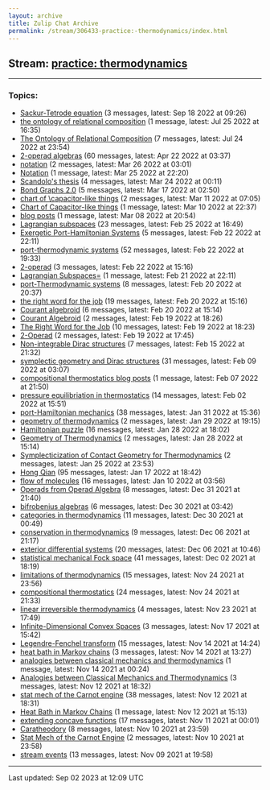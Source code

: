 ```yaml
---
layout: archive
title: Zulip Chat Archive
permalink: /stream/306433-practice:-thermodynamics/index.html
---
```


## Stream: [practice: thermodynamics](https://mattecapu.github.io/ct-zulip-archive/stream/306433-practice:-thermodynamics/index.html)
---

### Topics:

* [Sackur-Tetrode equation](topic/topic_Sackur-Tetrode.20equation.html) (3 messages, latest: Sep 18 2022 at 09:26)
* [the ontology of relational composition](topic/topic_the.20ontology.20of.20relational.20composition.html) (1 message, latest: Jul 25 2022 at 16:35)
* [The Ontology of Relational Composition](topic/topic_The.20Ontology.20of.20Relational.20Composition.html) (7 messages, latest: Jul 24 2022 at 23:54)
* [2-operad algebras](topic/topic_2-operad.20algebras.html) (60 messages, latest: Apr 22 2022 at 03:37)
* [notation](topic/topic_notation.html) (2 messages, latest: Mar 26 2022 at 03:01)
* [Notation](topic/topic_Notation.html) (1 message, latest: Mar 25 2022 at 22:20)
* [Scandolo's thesis](topic/topic_Scandolo's.20thesis.html) (4 messages, latest: Mar 24 2022 at 00:11)
* [Bond Graphs 2.0](topic/topic_Bond.20Graphs.202.2E0.html) (5 messages, latest: Mar 17 2022 at 02:50)
* [chart of \capacitor-like things](topic/topic_chart.20of.20.5Ccapacitor-like.20things.html) (2 messages, latest: Mar 11 2022 at 07:05)
* [Chart of Capacitor-like things](topic/topic_Chart.20of.20Capacitor-like.20things.html) (1 message, latest: Mar 10 2022 at 22:37)
* [blog posts](topic/topic_blog.20posts.html) (1 message, latest: Mar 08 2022 at 20:54)
* [Lagrangian subspaces](topic/topic_Lagrangian.20subspaces.html) (23 messages, latest: Feb 25 2022 at 16:49)
* [Exergetic Port-Hamiltonian Systems](topic/topic_Exergetic.20Port-Hamiltonian.20Systems.html) (5 messages, latest: Feb 22 2022 at 22:11)
* [port-thermodynamic systems](topic/topic_port-thermodynamic.20systems.html) (52 messages, latest: Feb 22 2022 at 19:33)
* [2-operad](topic/topic_2-operad.html) (3 messages, latest: Feb 22 2022 at 15:16)
* [Lagrangian Subspaces=](topic/topic_Lagrangian.20Subspaces.3D.html) (1 message, latest: Feb 21 2022 at 22:11)
* [port-Thermodynamic systems](topic/topic_port-Thermodynamic.20systems.html) (8 messages, latest: Feb 20 2022 at 20:37)
* [the right word for the job](topic/topic_the.20right.20word.20for.20the.20job.html) (19 messages, latest: Feb 20 2022 at 15:16)
* [Courant algebroid](topic/topic_Courant.20algebroid.html) (6 messages, latest: Feb 20 2022 at 15:14)
* [Courant Algebroid](topic/topic_Courant.20Algebroid.html) (2 messages, latest: Feb 19 2022 at 18:26)
* [The Right Word for the Job](topic/topic_The.20Right.20Word.20for.20the.20Job.html) (10 messages, latest: Feb 19 2022 at 18:23)
* [2-Operad](topic/topic_2-Operad.html) (2 messages, latest: Feb 19 2022 at 17:45)
* [Non-integrable Dirac structures](topic/topic_Non-integrable.20Dirac.20structures.html) (7 messages, latest: Feb 15 2022 at 21:32)
* [symplectic geometry and Dirac structures](topic/topic_symplectic.20geometry.20and.20Dirac.20structures.html) (31 messages, latest: Feb 09 2022 at 03:07)
* [compositional thermostatics blog posts](topic/topic_compositional.20thermostatics.20blog.20posts.html) (1 message, latest: Feb 07 2022 at 21:50)
* [pressure equilibriation in thermostatics](topic/topic_pressure.20equilibriation.20in.20thermostatics.html) (14 messages, latest: Feb 02 2022 at 15:51)
* [port-Hamiltonian mechanics](topic/topic_port-Hamiltonian.20mechanics.html) (38 messages, latest: Jan 31 2022 at 15:36)
* [geometry of thermodynamics](topic/topic_geometry.20of.20thermodynamics.html) (2 messages, latest: Jan 29 2022 at 19:15)
* [Hamiltonian puzzle](topic/topic_Hamiltonian.20puzzle.html) (16 messages, latest: Jan 28 2022 at 18:02)
* [Geometry of Thermodynamics](topic/topic_Geometry.20of.20Thermodynamics.html) (2 messages, latest: Jan 28 2022 at 15:14)
* [Symplecticization of Contact Geometry for Thermodynamics](topic/topic_Symplecticization.20of.20Contact.20Geometry.20for.20Thermodynamics.html) (2 messages, latest: Jan 25 2022 at 23:53)
* [Hong Qian](topic/topic_Hong.20Qian.html) (95 messages, latest: Jan 17 2022 at 18:42)
* [flow of molecules](topic/topic_flow.20of.20molecules.html) (16 messages, latest: Jan 10 2022 at 03:56)
* [Operads from Operad Algebra](topic/topic_Operads.20from.20Operad.20Algebra.html) (8 messages, latest: Dec 31 2021 at 21:40)
* [bifrobenius algebras](topic/topic_bifrobenius.20algebras.html) (6 messages, latest: Dec 30 2021 at 03:42)
* [categories in thermodynamics](topic/topic_categories.20in.20thermodynamics.html) (11 messages, latest: Dec 30 2021 at 00:49)
* [conservation in thermodynamics](topic/topic_conservation.20in.20thermodynamics.html) (9 messages, latest: Dec 06 2021 at 21:17)
* [exterior differential systems](topic/topic_exterior.20differential.20systems.html) (20 messages, latest: Dec 06 2021 at 10:46)
* [statistical mechanical Fock space](topic/topic_statistical.20mechanical.20Fock.20space.html) (41 messages, latest: Dec 02 2021 at 18:19)
* [limitations of thermodynamics](topic/topic_limitations.20of.20thermodynamics.html) (15 messages, latest: Nov 24 2021 at 23:56)
* [compositional thermostatics](topic/topic_compositional.20thermostatics.html) (24 messages, latest: Nov 24 2021 at 21:33)
* [linear irreversible thermodynamics](topic/topic_linear.20irreversible.20thermodynamics.html) (4 messages, latest: Nov 23 2021 at 17:49)
* [Infinite-Dimensional Convex Spaces](topic/topic_Infinite-Dimensional.20Convex.20Spaces.html) (3 messages, latest: Nov 17 2021 at 15:42)
* [Legendre-Fenchel transform](topic/topic_Legendre-Fenchel.20transform.html) (15 messages, latest: Nov 14 2021 at 14:24)
* [heat bath in Markov chains](topic/topic_heat.20bath.20in.20Markov.20chains.html) (3 messages, latest: Nov 14 2021 at 13:27)
* [analogies between classical mechanics and thermodynamics](topic/topic_analogies.20between.20classical.20mechanics.20and.20thermodynamics.html) (1 message, latest: Nov 14 2021 at 00:24)
* [Analogies between Classical Mechanics and Thermodynamics](topic/topic_Analogies.20between.20Classical.20Mechanics.20and.20Thermodynamics.html) (3 messages, latest: Nov 12 2021 at 18:32)
* [stat mech of the Carnot engine](topic/topic_stat.20mech.20of.20the.20Carnot.20engine.html) (38 messages, latest: Nov 12 2021 at 18:31)
* [Heat Bath in Markov Chains](topic/topic_Heat.20Bath.20in.20Markov.20Chains.html) (1 message, latest: Nov 12 2021 at 15:13)
* [extending concave functions](topic/topic_extending.20concave.20functions.html) (17 messages, latest: Nov 11 2021 at 00:01)
* [Caratheodory](topic/topic_Caratheodory.html) (8 messages, latest: Nov 10 2021 at 23:59)
* [Stat Mech of the Carnot Engine](topic/topic_Stat.20Mech.20of.20the.20Carnot.20Engine.html) (2 messages, latest: Nov 10 2021 at 23:58)
* [stream events](topic/topic_stream.20events.html) (13 messages, latest: Nov 09 2021 at 19:58)

<hr><p>Last updated: Sep 02 2023 at 12:09 UTC</p>